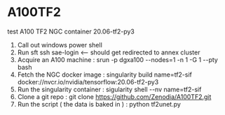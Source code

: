 # A100TF2
test A100 TF2 NGC container 20.06-tf2-py3
1.	Call out windows power shell 
2.	Run sft ssh sae-login <-- should get redirected to annex cluster 
3.	Acquire an A100 machine :  srun -p dgxa100 --nodes=1 -n 1  -G 1 --pty bash
4.	Fetch the NGC docker image : singularity build name=tf2-sif docker://nvcr.io/nvidia/tensorflow:20.06-tf2-py3 
5.	Run the singularity container : sigularity shell --nv name=tf2-sif
6.	Clone a git repo : git clone https://github.com/Zenodia/A100TF2.git
7.	Run the script ( the data is baked in ) : python tf2unet.py 

